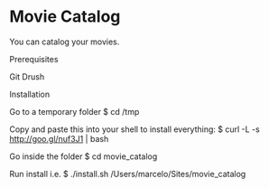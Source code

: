 Movie Catalog
=============

You can catalog your movies.

Prerequisites

Git
Drush

Installation

  Go to a temporary folder
  $ cd /tmp

  Copy and paste this into your shell to install everything:
  $ curl -L -s http://goo.gl/nuf3J1 | bash

  Go inside the folder
  $ cd movie_catalog
  
  Run install i.e.
  $ ./install.sh /Users/marcelo/Sites/movie_catalog
